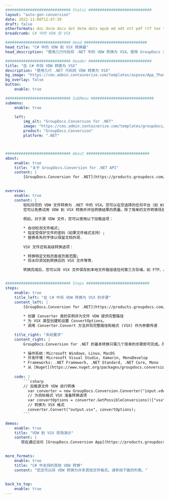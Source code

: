 ```yaml
---
############################# Static ############################
layout: "auto-gen-conversion"
date: 2022-11-08T12:47:39
draft: false
otherformats: doc docm docx dot dotm dotx epub md odt ott pdf rtf tex txt vdx vsdm vsdx vssm vssx vstm vstx vsx vtx xps
breadcrumb: C# 中的 VDW 到 VSX

############################# Head ############################
head_title: "C# 中的 VDW 到 VSX 转换器"
head_description: "使用几行代码将 .NET 中的 VDW 转换为 VSX。使用 GroupDocs 文档转换 API 转换 160 多种文件格式。"

############################# Header ############################
title: "在 C# 中将 VDW 转换为 VSX"
description: "使用几行 .NET 代码将 VDW 转换为 VSX"
bg_image: "https://cms.admin.containerize.com/templates/aspose/App_Themes/V3/images/bg/header1.png"
bg_overlay: false
button:
    enable: true

############################# SubMenu ############################
submenu:
    enable: true

    left:
        img_alt: "GroupDocs.Conversion for .NET"
        image: "https://cms.admin.containerize.com/templates/groupdocs/images/product-logos/90x90-noborder/groupdocs-conversion-net.png"
        product: "GroupDocs.Conversion"
        platform: ".NET"



############################# About ############################
about:
    enable: true
    title: "关于 GroupDocs.Conversion for .NET API"
    content: |
        [GroupDocs.Conversion for .NET](https://products.groupdocs.com/conversion/net/)可用于转换Microsoft Word、Excel、PowerPoint、PDF、Visio等格式。 GroupDocs.Conversion 是一个独立的 API，适用于需要高性能的后端和内部系统。它不依赖于任何软件，例如 Microsoft 或 Open Office。
    

overview:
    enable: true
    content: |
        轻松将您的 VDW 文件转换为 .NET 中的 VSX。您可以在您选择的任何平台（如 Windows、Linux、macOS）中仅使用几行 C# 代码行。
        您可以免费试用 VDW 到 VSX 转换并评估转换结果的质量。除了简单的文件转换场景，您还可以尝试更高级的选项来加载源 VDW 文件和保存输出 VSX 结果。 
        
        例如，对于源 VDW 文件，您可以使用以下加载选项：

        * 自动检测文件格式;
        * 指定受保护文件的密码（如果文件格式支持）;
        * 替换丢失的字体以保留文档外观.
        
        VSX 文件还有高级转换选项：

        * 转换特定文档页面或页面范围;
        * 将水印添加到转换后的 VSX 文件等等.

        转换完成后，您可以将 VSX 文件保存到本地文件路径或任何第三方存储，如 FTP、Amazon S3、Google Drive、Dropbox 等。请注意 - 将 VDW 转换为 VSX 无需安装任何额外的软件 - 如 MS Office、Open Office、Adobe Acrobat Reader 等。


############################# Steps ############################
steps:
    enable: true
    title_left: "在 C# 中将 VDW 转换为 VSX 的步骤"
    content_left: |
        [GroupDocs.Conversion for .NET](https://products.groupdocs.com/conversion/net/) 使开发人员只需几行代码即可轻松地将 VDW 文件转换为 VSX。
        
        * 创建 Converter 类的实例并为文件 VDW 提供完整路径
        * 为 VSX 类型创建和设置 ConvertOptions。
        * 调用 Converter.Convert 方法并将完整路径和格式 (VSX) 作为参数传递

    title_right: "系统要求"
    content_right: |
        GroupDocs.Conversion for .NET 的基本转换只需几个简单的步骤即可完成。所有主要平台和操作系统都支持我们的 API。在执行以下代码之前，请确保您的系统上安装了以下先决条件。

        * 操作系统：Microsoft Windows、Linux、MacOS
        * 开发环境：Microsoft Visual Studio, Xamarin, MonoDevelop
        * Frameworks: .NET Framework, .NET Standard, .NET Core, Mono
        * 从 [Nuget](https://www.nuget.org/packages/groupdocs.conversion) 获取最新的 GroupDocs.Conversion for .NET
         
    code: |
        ```csharp    
        // 加载源文件 VDW 进行转换
          var converter = new GroupDocs.Conversion.Converter("input.vdw");
          // 为目标格式 VSX 准备转换选项
          var convertOptions = converter.GetPossibleConversions()["vsx"].ConvertOptions;
          // 转换为 VSX 格式
          converter.Convert("output.vsx", convertOptions);
        ```

demos:
    enable: true
    title: "VDW 到 VSX 现场演示"
    content: |
       现在通过访问 [GroupDocs.Conversion App](https://products.groupdocs.app/conversion/family) 网站将 VDW 转换为 VSX。在线演示具有以下优点
          

more_formats:
    enable: true
    title: "C# 中支持的其他 VDW 转换"
    content: "您还可以将 VDW 转换为许多其他文件格式。请参阅下面的列表。"
       
       
back_to_top:
    enable: true
---
```

